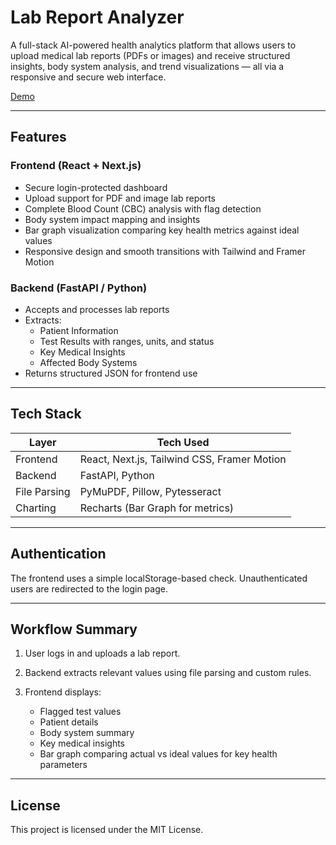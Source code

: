 # Lab Report Analyzer

A full-stack AI-powered health analytics platform that allows users to upload medical lab reports (PDFs or images) and receive structured insights, body system analysis, and trend visualizations — all via a responsive and secure web interface.


[Demo](https://drive.google.com/file/d/18l3iOO87NWQQMe9n72Jngxkf6j38MLeT/view?usp=sharing)

---

## Features

### Frontend (React + Next.js)
- Secure login-protected dashboard
- Upload support for PDF and image lab reports
- Complete Blood Count (CBC) analysis with flag detection
- Body system impact mapping and insights
- Bar graph visualization comparing key health metrics against ideal values
- Responsive design and smooth transitions with Tailwind and Framer Motion

### Backend (FastAPI / Python)
- Accepts and processes lab reports
- Extracts:
  - Patient Information
  - Test Results with ranges, units, and status
  - Key Medical Insights
  - Affected Body Systems
- Returns structured JSON for frontend use

---

## Tech Stack

| Layer        | Tech Used                         |
|--------------|-----------------------------------|
| Frontend     | React, Next.js, Tailwind CSS, Framer Motion |
| Backend      | FastAPI, Python                   |
| File Parsing | PyMuPDF, Pillow, Pytesseract   |
| Charting     | Recharts (Bar Graph for metrics) |

---
## Authentication

The frontend uses a simple localStorage-based check. Unauthenticated users are redirected to the login page.

---

## Workflow Summary

1. User logs in and uploads a lab report.
2. Backend extracts relevant values using file parsing and custom rules.
3. Frontend displays:

   * Flagged test values
   * Patient details
   * Body system summary
   * Key medical insights
   * Bar graph comparing actual vs ideal values for key health parameters

---

## License

This project is licensed under the MIT License.
